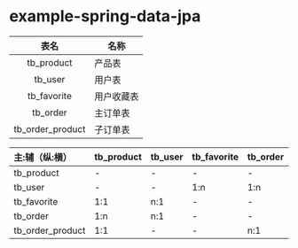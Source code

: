 # example-spring-data-jpa



|       表名       | 名称       |
| :--------------: | ---------- |
|    tb_product    | 产品表     |
|     tb_user      | 用户表     |
|   tb_favorite    | 用户收藏表 |
|     tb_order     | 主订单表   |
| tb_order_product | 子订单表   |





| 主:辅（纵:横）   | tb_product | tb_user | tb_favorite | tb_order | tb_order_product |
| :--------------- | ---------- | ------- | ----------- | -------- | ---------------- |
| tb_product       | -          | -       | -           | -        | 1:1              |
| tb_user          | -          | -       | 1:n         | 1:n      |                  |
| tb_favorite      | 1:1        | n:1     | -           | -        |                  |
| tb_order         | 1:n        | n:1     | -           | -        | 1:n              |
| tb_order_product | 1:1        | -       | -           | n:1      |                  |

